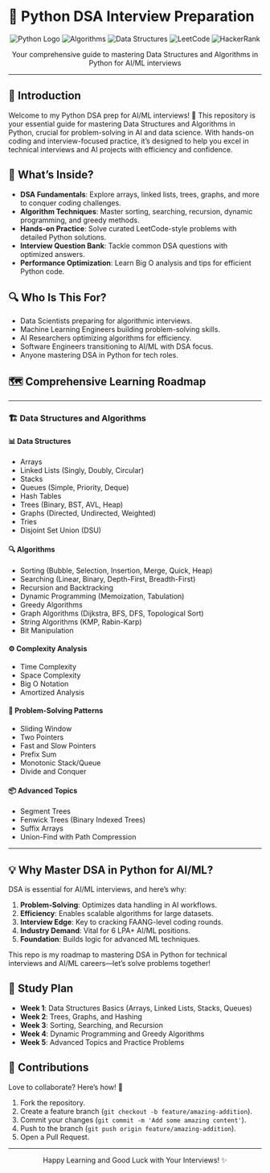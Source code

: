 # 🐍 Python DSA Interview Preparation

<div align="center">
  <img src="https://img.shields.io/badge/Python-3776AB?style=for-the-badge&logo=python&logoColor=white" alt="Python Logo" />
  <img src="https://img.shields.io/badge/Algorithms-FF4500?style=for-the-badge&logo=code&logoColor=white" alt="Algorithms" />
  <img src="https://img.shields.io/badge/Data%20Structures-008000?style=for-the-badge&logo=data&logoColor=white" alt="Data Structures" />
  <img src="https://img.shields.io/badge/LeetCode-FFA116?style=for-the-badge&logo=leetcode&logoColor=white" alt="LeetCode" />
  <img src="https://img.shields.io/badge/HackerRank-2EC866?style=for-the-badge&logo=hackerrank&logoColor=white" alt="HackerRank" />
</div>
<p align="center">Your comprehensive guide to mastering Data Structures and Algorithms in Python for AI/ML interviews</p>

---

## 📖 Introduction

Welcome to my Python DSA prep for AI/ML interviews! 🚀 This repository is your essential guide for mastering Data Structures and Algorithms in Python, crucial for problem-solving in AI and data science. With hands-on coding and interview-focused practice, it’s designed to help you excel in technical interviews and AI projects with efficiency and confidence.

## 🌟 What’s Inside?

- **DSA Fundamentals**: Explore arrays, linked lists, trees, graphs, and more to conquer coding challenges.
- **Algorithm Techniques**: Master sorting, searching, recursion, dynamic programming, and greedy methods.
- **Hands-on Practice**: Solve curated LeetCode-style problems with detailed Python solutions.
- **Interview Question Bank**: Tackle common DSA questions with optimized answers.
- **Performance Optimization**: Learn Big O analysis and tips for efficient Python code.

## 🔍 Who Is This For?

- Data Scientists preparing for algorithmic interviews.
- Machine Learning Engineers building problem-solving skills.
- AI Researchers optimizing algorithms for efficiency.
- Software Engineers transitioning to AI/ML with DSA focus.
- Anyone mastering DSA in Python for tech roles.

## 🗺️ Comprehensive Learning Roadmap

---

### 🏗️ Data Structures and Algorithms

#### 📊 Data Structures
- Arrays
- Linked Lists (Singly, Doubly, Circular)
- Stacks
- Queues (Simple, Priority, Deque)
- Hash Tables
- Trees (Binary, BST, AVL, Heap)
- Graphs (Directed, Undirected, Weighted)
- Tries
- Disjoint Set Union (DSU)

#### 🔍 Algorithms
- Sorting (Bubble, Selection, Insertion, Merge, Quick, Heap)
- Searching (Linear, Binary, Depth-First, Breadth-First)
- Recursion and Backtracking
- Dynamic Programming (Memoization, Tabulation)
- Greedy Algorithms
- Graph Algorithms (Dijkstra, BFS, DFS, Topological Sort)
- String Algorithms (KMP, Rabin-Karp)
- Bit Manipulation

#### ⚙️ Complexity Analysis
- Time Complexity
- Space Complexity
- Big O Notation
- Amortized Analysis

#### 🧩 Problem-Solving Patterns
- Sliding Window
- Two Pointers
- Fast and Slow Pointers
- Prefix Sum
- Monotonic Stack/Queue
- Divide and Conquer

#### 📦 Advanced Topics
- Segment Trees
- Fenwick Trees (Binary Indexed Trees)
- Suffix Arrays
- Union-Find with Path Compression

---

## 💡 Why Master DSA in Python for AI/ML?

DSA is essential for AI/ML interviews, and here’s why:
1. **Problem-Solving**: Optimizes data handling in AI workflows.
2. **Efficiency**: Enables scalable algorithms for large datasets.
3. **Interview Edge**: Key to cracking FAANG-level coding rounds.
4. **Industry Demand**: Vital for 6 LPA+ AI/ML positions.
5. **Foundation**: Builds logic for advanced ML techniques.

This repo is my roadmap to mastering DSA in Python for technical interviews and AI/ML careers—let’s solve problems together!

## 📆 Study Plan

- **Week 1**: Data Structures Basics (Arrays, Linked Lists, Stacks, Queues)
- **Week 2**: Trees, Graphs, and Hashing
- **Week 3**: Sorting, Searching, and Recursion
- **Week 4**: Dynamic Programming and Greedy Algorithms
- **Week 5**: Advanced Topics and Practice Problems

## 🤝 Contributions

Love to collaborate? Here’s how! 🌟
1. Fork the repository.
2. Create a feature branch (`git checkout -b feature/amazing-addition`).
3. Commit your changes (`git commit -m 'Add some amazing content'`).
4. Push to the branch (`git push origin feature/amazing-addition`).
5. Open a Pull Request.

---

<div align="center">
  <p>Happy Learning and Good Luck with Your Interviews! ✨</p>
</div>